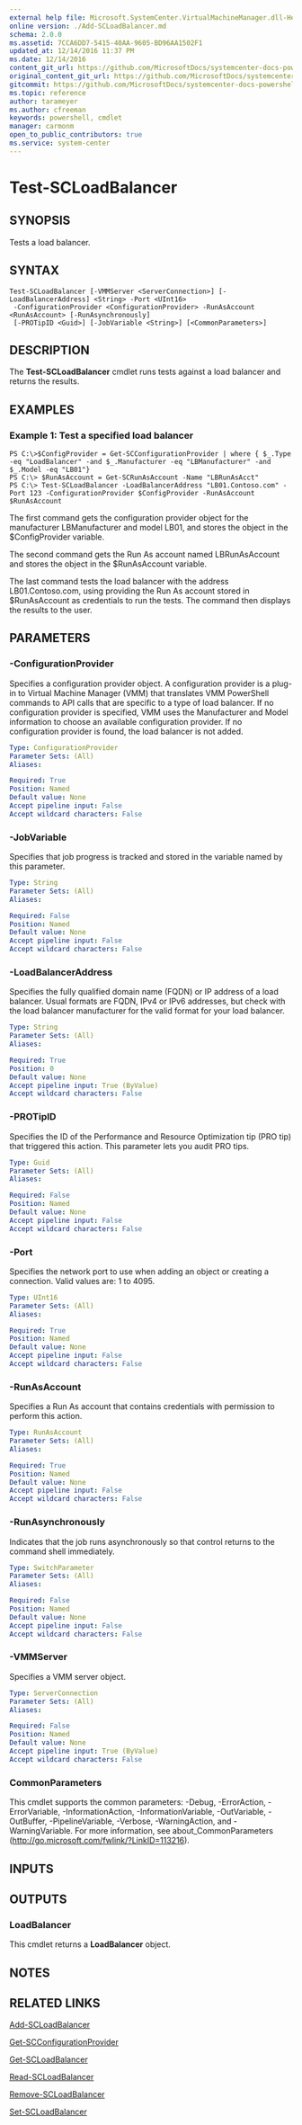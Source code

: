 ```yaml
---
external help file: Microsoft.SystemCenter.VirtualMachineManager.dll-Help.xml
online version: ./Add-SCLoadBalancer.md
schema: 2.0.0
ms.assetid: 7CCA6DD7-5415-40AA-9605-BD96AA1502F1
updated_at: 12/14/2016 11:37 PM
ms.date: 12/14/2016
content_git_url: https://github.com/MicrosoftDocs/systemcenter-docs-powershell/blob/master/systemcenter-cmdlets/SystemCenter2016/VirtualMachineManager/v1/Test-SCLoadBalancer.md
original_content_git_url: https://github.com/MicrosoftDocs/systemcenter-docs-powershell/blob/master/systemcenter-cmdlets/SystemCenter2016/VirtualMachineManager/v1/Test-SCLoadBalancer.md
gitcommit: https://github.com/MicrosoftDocs/systemcenter-docs-powershell/blob/ddd0fefc9adaabb9394eb6c21b33370913d1830d/systemcenter-cmdlets/SystemCenter2016/VirtualMachineManager/v1/Test-SCLoadBalancer.md
ms.topic: reference
author: tarameyer
ms.author: cfreeman
keywords: powershell, cmdlet
manager: carmonm
open_to_public_contributors: true
ms.service: system-center
---
```


# Test-SCLoadBalancer

## SYNOPSIS
Tests a load balancer.

## SYNTAX

```
Test-SCLoadBalancer [-VMMServer <ServerConnection>] [-LoadBalancerAddress] <String> -Port <UInt16>
 -ConfigurationProvider <ConfigurationProvider> -RunAsAccount <RunAsAccount> [-RunAsynchronously]
 [-PROTipID <Guid>] [-JobVariable <String>] [<CommonParameters>]
```

## DESCRIPTION
The **Test-SCLoadBalancer** cmdlet runs tests against a load balancer and returns the results.

## EXAMPLES

### Example 1: Test a specified load balancer
```
PS C:\>$ConfigProvider = Get-SCConfigurationProvider | where { $_.Type -eq "LoadBalancer" -and $_.Manufacturer -eq "LBManufacturer" -and $_.Model -eq "LB01"}
PS C:\> $RunAsAccount = Get-SCRunAsAccount -Name "LBRunAsAcct"
PS C:\> Test-SCLoadBalancer -LoadBalancerAddress "LB01.Contoso.com" -Port 123 -ConfigurationProvider $ConfigProvider -RunAsAccount $RunAsAccount
```

The first command gets the configuration provider object for the manufacturer LBManufacturer and model LB01, and stores the object in the $ConfigProvider variable.

The second command gets the Run As account named LBRunAsAccount and stores the object in the $RunAsAccount variable.

The last command tests the load balancer with the address LB01.Contoso.com, using providing the Run As account stored in $RunAsAccount as credentials to run the tests.
The command then displays the results to the user.

## PARAMETERS

### -ConfigurationProvider
Specifies a configuration provider object.
A configuration provider is a plug-in to Virtual Machine Manager (VMM) that translates VMM PowerShell commands to API calls that are specific to a type of load balancer.
If no configuration provider is specified, VMM uses the Manufacturer and Model information to choose an available configuration provider.
If no configuration provider is found, the load balancer is not added.

```yaml
Type: ConfigurationProvider
Parameter Sets: (All)
Aliases: 

Required: True
Position: Named
Default value: None
Accept pipeline input: False
Accept wildcard characters: False
```

### -JobVariable
Specifies that job progress is tracked and stored in the variable named by this parameter.

```yaml
Type: String
Parameter Sets: (All)
Aliases: 

Required: False
Position: Named
Default value: None
Accept pipeline input: False
Accept wildcard characters: False
```

### -LoadBalancerAddress
Specifies the fully qualified domain name (FQDN) or IP address of a load balancer.
Usual formats are FQDN, IPv4 or IPv6 addresses, but check with the load balancer manufacturer for the valid format for your load balancer.

```yaml
Type: String
Parameter Sets: (All)
Aliases: 

Required: True
Position: 0
Default value: None
Accept pipeline input: True (ByValue)
Accept wildcard characters: False
```

### -PROTipID
Specifies the ID of the Performance and Resource Optimization tip (PRO tip) that triggered this action.
This parameter lets you audit PRO tips.

```yaml
Type: Guid
Parameter Sets: (All)
Aliases: 

Required: False
Position: Named
Default value: None
Accept pipeline input: False
Accept wildcard characters: False
```

### -Port
Specifies the network port to use when adding an object or creating a connection.
Valid values are: 1 to 4095.

```yaml
Type: UInt16
Parameter Sets: (All)
Aliases: 

Required: True
Position: Named
Default value: None
Accept pipeline input: False
Accept wildcard characters: False
```

### -RunAsAccount
Specifies a Run As account that contains credentials with permission to perform this action.

```yaml
Type: RunAsAccount
Parameter Sets: (All)
Aliases: 

Required: True
Position: Named
Default value: None
Accept pipeline input: False
Accept wildcard characters: False
```

### -RunAsynchronously
Indicates that the job runs asynchronously so that control returns to the command shell immediately.

```yaml
Type: SwitchParameter
Parameter Sets: (All)
Aliases: 

Required: False
Position: Named
Default value: None
Accept pipeline input: False
Accept wildcard characters: False
```

### -VMMServer
Specifies a VMM server object.

```yaml
Type: ServerConnection
Parameter Sets: (All)
Aliases: 

Required: False
Position: Named
Default value: None
Accept pipeline input: True (ByValue)
Accept wildcard characters: False
```

### CommonParameters
This cmdlet supports the common parameters: -Debug, -ErrorAction, -ErrorVariable, -InformationAction, -InformationVariable, -OutVariable, -OutBuffer, -PipelineVariable, -Verbose, -WarningAction, and -WarningVariable. For more information, see about_CommonParameters (http://go.microsoft.com/fwlink/?LinkID=113216).

## INPUTS

## OUTPUTS

### LoadBalancer
This cmdlet returns a **LoadBalancer** object.

## NOTES

## RELATED LINKS

[Add-SCLoadBalancer](xref:SystemCenter2016/VirtualMachineManager/v1/Add-SCLoadBalancer.md)

[Get-SCConfigurationProvider](xref:SystemCenter2016/VirtualMachineManager/v1/Get-SCConfigurationProvider.md)

[Get-SCLoadBalancer](xref:SystemCenter2016/VirtualMachineManager/v1/Get-SCLoadBalancer.md)

[Read-SCLoadBalancer](xref:SystemCenter2016/VirtualMachineManager/v1/Read-SCLoadBalancer.md)

[Remove-SCLoadBalancer](xref:SystemCenter2016/VirtualMachineManager/v1/Remove-SCLoadBalancer.md)

[Set-SCLoadBalancer](xref:SystemCenter2016/VirtualMachineManager/v1/Set-SCLoadBalancer.md)

